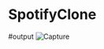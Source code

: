 # SpotifyClone

#output
![Capture](https://github.com/rajnaik44/SpotifyClone/assets/114856688/01de998e-5861-4983-a502-669ca987f3b9)
